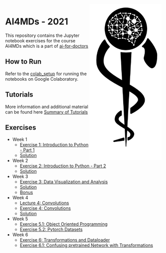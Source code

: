 <img src="images/logo_CS_MS_final.png" height="500" align="right"> 

# AI4MDs - 2021

This repository contains the Jupyter notebook exercises for the course AI4MDs which is a part of [ai-for-doctors](http://ai-for-doctors.com)

## How to Run

Refer to the [colab_setup](documents/colab_setup.md) for running the notebooks on Google Colaboratory.

## Tutorials

More information and additional material can be found here [Summary of Tutorials](documents/ListOfTutorials.md)

## Exercises
- Week 1
  - [Exercise 1: Introduction to Python - Part 1](https://colab.research.google.com/github/IFL-CAMP/AI4MDs_21/blob/main/exercises/Exercise_1.ipynb)
  - [Solution](https://colab.research.google.com/github/IFL-CAMP/AI4MDs_21/blob/main/solutions/Exercise_1_Solution.ipynb)
- Week 2
  - [Exercise 2: Introduction to Python - Part 2](https://colab.research.google.com/github/IFL-CAMP/AI4MDs_21/blob/main/exercises/Exercise_2.ipynb)
  - [Solution](https://colab.research.google.com/github/IFL-CAMP/AI4MDs_21/blob/main/solutions/Exercise_2_Solution.ipynb)
- Week 3
  - [Exercise 3: Data Visualization and Analysis](https://colab.research.google.com/github/IFL-CAMP/AI4MDs_21/blob/main/exercises/Exercise_3.ipynb)
  - [Solution](https://colab.research.google.com/github/IFL-CAMP/AI4MDs_21/blob/main/solutions/Exercise_3_Solution.ipynb)
  - [Bonus](https://colab.research.google.com/github/IFL-CAMP/AI4MDs_21/blob/main/exercises/Exercise_3_Bonus.ipynb)
- Week 4
  - [Lecture 4: Convolutions](https://colab.research.google.com/github/IFL-CAMP/AI4MDs_21/blob/main/lectures/Lecture_4.ipynb)
  - [Exercise 4: Convolutions](https://colab.research.google.com/github/IFL-CAMP/AI4MDs_21/blob/main/exercises/Exercise_4.ipynb)
  - [Solution](https://colab.research.google.com/github/IFL-CAMP/AI4MDs_21/blob/main/solutions/Exercise_4_Solution.ipynb)
- Week 5
  - [Exercise 5.1: Object Oriented Programming](https://colab.research.google.com/github/IFL-CAMP/AI4MDs_21/blob/main/exercises/Exercise_5_1.ipynb)
  - [Exercise 5.2: Pytorch Datasets](https://colab.research.google.com/github/IFL-CAMP/AI4MDs_21/blob/main/exercises/Exercise_5_2.ipynb)
- Week 6
  - [Exercise 6: Transformations and Dataloader](https://colab.research.google.com/github/IFL-CAMP/AI4MDs_21/blob/main/exercises/Exercise_6.ipynb)
  - [Exercise 6.1: Confusing pretrained Network with Transformations](https://colab.research.google.com/github/IFL-CAMP/AI4MDs_21/blob/main/exercises/Exercise_6_1.ipynb)






